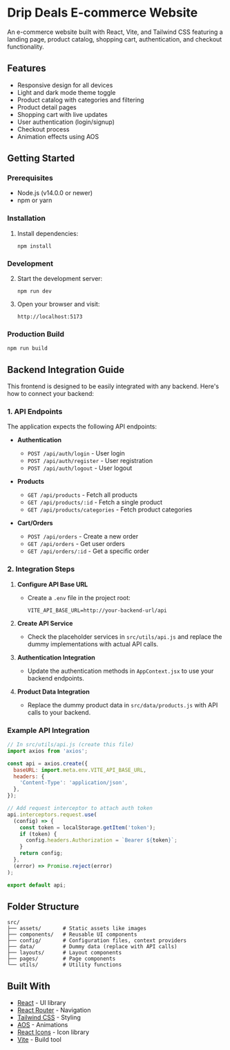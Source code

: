 # Drip Deals E-commerce Website

An e-commerce website built with React, Vite, and Tailwind CSS featuring a landing page, product catalog, shopping cart, authentication, and checkout functionality.

## Features

- Responsive design for all devices
- Light and dark mode theme toggle
- Product catalog with categories and filtering
- Product detail pages
- Shopping cart with live updates
- User authentication (login/signup)
- Checkout process
- Animation effects using AOS

## Getting Started

### Prerequisites

- Node.js (v14.0.0 or newer)
- npm or yarn

### Installation

1. Install dependencies:
   ```
   npm install
   ```

### Development

2. Start the development server:
   ```
   npm run dev
   ```
   
3. Open your browser and visit:
   ```
   http://localhost:5173
   ```

### Production Build

```
npm run build
```

## Backend Integration Guide

This frontend is designed to be easily integrated with any backend. Here's how to connect your backend:

### 1. API Endpoints

The application expects the following API endpoints:

- **Authentication**
  - `POST /api/auth/login` - User login
  - `POST /api/auth/register` - User registration
  - `POST /api/auth/logout` - User logout

- **Products**
  - `GET /api/products` - Fetch all products
  - `GET /api/products/:id` - Fetch a single product
  - `GET /api/products/categories` - Fetch product categories

- **Cart/Orders**
  - `POST /api/orders` - Create a new order
  - `GET /api/orders` - Get user orders
  - `GET /api/orders/:id` - Get a specific order

### 2. Integration Steps

1. **Configure API Base URL**
   - Create a `.env` file in the project root:
     ```
     VITE_API_BASE_URL=http://your-backend-url/api
     ```

2. **Create API Service**
   - Check the placeholder services in `src/utils/api.js` and replace the dummy implementations with actual API calls.

3. **Authentication Integration**
   - Update the authentication methods in `AppContext.jsx` to use your backend endpoints.

4. **Product Data Integration**
   - Replace the dummy product data in `src/data/products.js` with API calls to your backend.

### Example API Integration

```jsx
// In src/utils/api.js (create this file)
import axios from 'axios';

const api = axios.create({
  baseURL: import.meta.env.VITE_API_BASE_URL,
  headers: {
    'Content-Type': 'application/json',
  },
});

// Add request interceptor to attach auth token
api.interceptors.request.use(
  (config) => {
    const token = localStorage.getItem('token');
    if (token) {
      config.headers.Authorization = `Bearer ${token}`;
    }
    return config;
  },
  (error) => Promise.reject(error)
);

export default api;
```

## Folder Structure

```
src/
├── assets/       # Static assets like images
├── components/   # Reusable UI components
├── config/       # Configuration files, context providers
├── data/         # Dummy data (replace with API calls)
├── layouts/      # Layout components
├── pages/        # Page components
└── utils/        # Utility functions
```

## Built With

- [React](https://reactjs.org/) - UI library
- [React Router](https://reactrouter.com/) - Navigation
- [Tailwind CSS](https://tailwindcss.com/) - Styling
- [AOS](https://michalsnik.github.io/aos/) - Animations
- [React Icons](https://react-icons.github.io/react-icons/) - Icon library
- [Vite](https://vitejs.dev/) - Build tool
